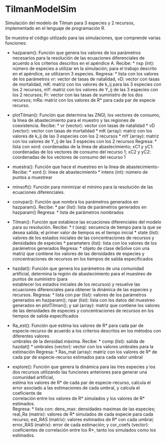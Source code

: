 # TilmanModelSim
Simulación del modelo de Tilman para 3 especies y 2 recursos, implementado en el lenguaje de programación R.

Se muestra el código utilizado para las simulaciones, que comprende varias funciones:

- hazparam(): Función que genera los valores de los parámetros necesarios para la resolución de las ecuaciones diferenciales de acuerdo a los criterios descritos en               el apéndice A.
      Recibe: 
          * nsp (int): número de especies a utilizar en la simulación; para el trabajo descrito en el apéndice, se utilizaron 3 especies.
      Regresa:
          * lista con los valores de los parámetros vr: vector de tasas de natalidad, vD: vector con tasas de mortalidad, mK: matriz con los valores de k_ij para               las 3 especies con los 2 recursos, mY: matriz con los valores de Y_ij de las 3 especies con los 2 recursos; Fr: vector con las tasas de suministro de               los dos recursos; mRa: matriz con los valores de R* para cada par de especie recurso.
 
 
- plotTilman(): Función que determina las ZNGI, los vectores de consumo, la línea de abastecimiento para el muestro y las regiones de coexistencia.
       Recibe:
           * vr (vector): vector con tasas de natalidad
           * vD (vector): vector con tasas de mortalidad
           * mK (array): matriz con los valores de k_ij de las 3 especies con los 2 recursos
           * mY (array): matriz con los valores de Y_ij de las 3 especies con los 2 recursos
        Regresa:
           * lista con xord: coordenadas de la línea de abastecimiento; xC1 y yC1: coordenadas de los vectores de consumo del recurso 1; xC2 y yC2: coordenadas de                los vectores de consumo del recurso 1
 
 
- muestra(): Función que hace el muestreo en la línea de abastecimiento-
        Recibe:
           * xord (): línea de abastecimiento
           * intens (int): número de puntos a muestrear
           
           
      
- minsoft(): Función para minimizar el mínimo para la resolución de las ecuaciones diferenciales.



- convpar(): Función que nombra los parámetros generados en hazparam().
        Recibe:
           * par (list): lista de parámetros generados en hazparam()
        Regresa:
           * lista de parámetros nombrados
           
           
- Tilman(): Función que establece las ecuaciones diferenciales del modelo para su resolución.
         Recibe:
           * t (seq): secuencia de tiempo para la que se desea salida; el primer valor de tiempos es el tiempo inicial
           * state (list): valores de los estados iniciales de las concentraciones de recursos y densidades de especies
           * parameters (list): lista con los valores de los parámetros generados
         Regresa:
           * objeto de clase deSolve con una matriz que contiene los valores de las densidades de especies y concentraciones de recursos en los tiempos de salida 
             especificados
             

- hazdat(): Función que genera los parámetros de una comunidad artificial, determina la región de abastecimiento para el muestreo de puntos de suministro (para     
            establecer los estados iniciales de los recursos) y resuelve las ecuaciones diferenciales para obtener la dinámica de las especies y recursos.
          Regresa:
            * lista con par (list): valores de los parámetros generados en hazparam(); npar (list): lista con los datos del muestreo generados en plotTilman(); y
              sal (array): matriz que contiene los valores de las densidades de especies y concentraciones de recursos en los tiempos de salida especificados
           
           
- Ra_est(): Función que estima los valores de R* para cada par de especie-recurso de acuerdo a los criterios descritos en los métodos con diferentes valores     
            umbrales de la densidad máxima.
           Recibe: 
             * comp (list): salida de hazdat()
             * umbrales (vector): vector con los valores umbrales para la estimación
           Regresa:
             * Ras_mat (array): matriz con los valores de R* de cada par de especie-recurso estimados para cada valor umbral
             
       
- explore(): Función que genera la dinámica para las tres especies y los dos recursos utilizando las funciones anteriores para generar una comunidad artificial,    
             estima los valores de R* de cada par de especie-recurso, calcula el error asociado a las estimaciones de cada umbral, y calcula el coeficiente de   
             correlación entre los valores de R* simulados y los valores de R* estimados.  
            Regresa:
            * lista con: dens_max: densidades maximas de las especies; real_Ra (matrix): valores de R* simulados de cada especie para cada recurso; est_RAS
              (matrix): valores estimados de R* con cada umbral; error_RAS (matrix): error de cada estimación; y cor_coefs (vector): coeficientes de correlación 
              entre los R*, tanto los simulados como los estimados.
              
              
          
